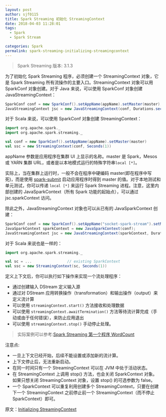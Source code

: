 ```yaml
---
layout: post
author: sjf0115
title: Spark Streaming 初始化 StreamingContext
date: 2018-04-03 11:28:01
tags:
  - Spark
  - Spark Stream

categories: Spark
permalink: spark-streaming-initializing-streamingcontext
---
```


> Spark Streaming 版本: 3.1.3

为了初始化 Spark Streaming 程序，必须创建一个 StreamingContext 对象，它是 Spark Streaming 所有流操作的主要入口。StreamingContext 对象可以用 SparkConf 对象创建。对于 Java 来说，可以使用 SparkConf 对象创建 JavaStreamingContext：
```java
SparkConf conf = new SparkConf().setAppName(appName).setMaster(master);
JavaStreamingContext jsc = new JavaStreamingContext(conf, Durations.seconds(seconds));
```
对于 Scala 来说，可以使用 SparkConf 对象创建 StreamingContext：
```scala
import org.apache.spark._
import org.apache.spark.streaming._

val conf = new SparkConf().setAppName(appName).setMaster(master)
val ssc = new StreamingContext(conf, Seconds(1))
```
appName 参数是应用程序在集群 UI 上显示的名称。master 是 Spark，Mesos 或 YARN 集群 URL，或者是以本地模式运行的特殊字符串`local [*]`。

实际上，当在集群上运行时，一般不会在程序中硬编码 master(即在程序中写死)，而是使用 [spark-submit](https://smartsi.blog.csdn.net/article/details/55271395) 启动应用程序时得到 master 的值。对于本地测试和单元测试，你可以传递 `local [*]` 来运行 Spark Streaming 进程。注意，这里内部创建的 JavaSparkContext（所有 Spark 功能的起始点），可以通过 jsc.sparkContext 访问。

除此之外，JavaStreamingContext 对象也可以从已有的 JavaSparkContext 创建：
```java
SparkConf conf = new SparkConf().setAppName("socket-spark-stream").setMaster("local[2]");
JavaSparkContext sparkContext = new JavaSparkContext(conf);
JavaStreamingContext jsc = new JavaStreamingContext(sparkContext, Durations.seconds(seconds));
```
对于 Scala 来说也是一样的：
```scala
import org.apache.spark.streaming._

val sc = ...                // existing SparkContext
val ssc = new StreamingContext(sc, Seconds(1))
```

定义上下文后，你可以执行如下操作来实现一个流处理程序：
- 通过创建输入 DStream 定义输入源
- 通过对 DStream 应用转换操作（transformation）和输出操作（output）来定义流计算
- 可以使用 `streamingContext.start()` 方法接收和处理数据
- 可以使用 `streamingContext.awaitTermination()` 方法等待流计算完成（手动或由于任何错误），来防止应用退出
- 可以使用 `streamingContext.stop()` 手动停止处理。

> 实际案例可以参考:[Spark Streaming 第一个程序 WordCount](https://smartsi.blog.csdn.net/article/details/127231676)

注意点:
- 一旦上下文已经开始，后续不能设置或添加新的流计算。
- 上下文停止后，无法重新启动。
- 在同一时间只有一个 StreamingContext 可以在 JVM 中处于活动状态。
- 在 StreamingContext 上调用 stop() 方法，也会关闭 SparkContext 对象。如果只想关闭 StreamingContext 对象，设置 stop() 的可选参数为 false。
- 一个 SparkContext 可以重复利用创建多个 StreamingContext，只要在创建下一个 StreamingContext 之前停止前一个 StreamingContext（而不停止SparkContext）即可。

原文：[Initializing StreamingContext](http://spark.apache.org/docs/3.1.3/streaming-programming-guide.html#initializing-streamingcontext)
